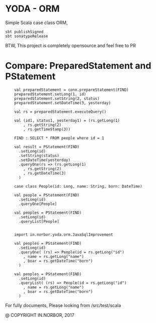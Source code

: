 YODA - ORM
==========
Simple Scala case class ORM, 
 
```Publish Command
sbt publishSigned
sbt sonatypeRelease
``` 


BTW, This project is completely opensource and feel free to PR


Compare: PreparedStatement and PStatement
========

```PrepareStatement
    val preparedStatement = conn.prepareStatement(FIND)
    preparedStatement.setLong(1, id)
    preparedStatement.setString(2, status)
    preparedStatement.setDateTime(3, yesterday)
    
    val rs = preparedStatement.executeQuery()

    val (id1, status1, yesterday1) = (rs.getLong(1)
        , rs.getString(2)
        , rs.getTimeStamp(3))
```

```PStatement
    FIND : SELECT * FROM people where id = 1
    
    val result = PStatement(FIND)
      .setLong(id)
      .setString(status)
      .setDateTime(yesterday)
      .queryOne(rs => (rs.getLong(1)
        , rs.getString(2)
        , rs.getDateTime(3)
      ) 

    case class People(id: Long, name: String, born: DateTime)
    
    val people = PStatement(FIND)
      .setLong(id)
      .queryOne[People]
      
    val peoples = PStatement(FIND)
      .setLong(id)
      .queryList[People]
      
    
    import in.norbor.yoda.orm.JavaSqlImprovement
      
    val peoples = PStatement(FIND)
      .setLong(id)
      .queryOne( (rs) => People(id = rs.getLong("id")
        , name = rs.getLong("name")
        , boar = rs.getDateTime("born")
      )
      
    val peoples = PStatement(FIND)
      .setLong(id)
      .queryList( (rs) => People(id = rs.getLong("id")
        , name = rs.getLong("name")
        , boar = rs.getDateTime("born")
      )
```

For fully documents, Please looking from /src/test/scala



@ COPYRIGHT IN.NORBOR, 2017
